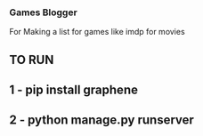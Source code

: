 ### Games Blogger

For Making a list for games like imdp for movies


## TO RUN

## 1 - pip install graphene

## 2 - python manage.py runserver